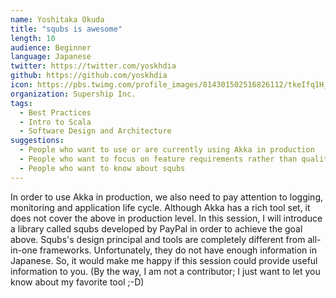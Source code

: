 ```yaml
---
name: Yoshitaka Okuda
title: "squbs is awesome"
length: 10
audience: Beginner
language: Japanese
twitter: https://twitter.com/yoskhdia
github: https://github.com/yoskhdia
icon: https://pbs.twimg.com/profile_images/814301502516826112/tkeIfq1H_400x400.jpg
organization: Supership Inc.
tags:
  - Best Practices
  - Intro to Scala
  - Software Design and Architecture
suggestions:
  - People who want to use or are currently using Akka in production
  - People who want to focus on feature requirements rather than quality characteristics requirements
  - People who want to know about squbs
---
```

In order to use Akka in production, we also need to pay attention to logging, monitoring and application life cycle. Although Akka has a rich tool set, it does not cover the above in production level.
In this session, I will introduce a library called squbs developed by PayPal in order to achieve the goal above.
Squbs's design principal and tools are completely different from all-in-one frameworks. Unfortunately, they do not have enough information in Japanese. So, it would make me happy if this session could provide useful information to you.
(By the way, I am not a contributor; I just want to let you know about my favorite tool ;-D)
